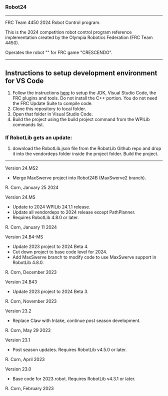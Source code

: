 ### Robot24
----------------------------------------------------------------------------
FRC Team 4450 2024 Robot Control program.

This is the 2024 competition robot control program reference implementation created by the Olympia Robotics Federation (FRC Team 4450). 

Operates the robot "" for FRC game "CRESCENDO".

----------------------------------------------------------------------------
## Instructions to setup development environment for VS Code
1) Follow the instructions [here](https://docs.wpilib.org/en/stable/docs/zero-to-robot/step-2/index.html) to setup the JDK, Visual Studio Code, the FRC plugins and tools. Do not install the C++ portion. You do not need the FRC Update Suite to compile code.
2) Clone this repository to local folder.
3) Open that folder in Visual Studio Code.
4) Build the project using the build project command from the WPILib commands list.

### If RobotLib gets an update:
1) download the RobotLib.json file from the RobotLib Github repo and drop it into the vendordeps folder inside the project folder. Build the project.
****************************************************************************************************************
Version 24.MS2

*   Merge MaxSwerve project into Robot24B (MaxSwerve2 branch).

R. Corn, January 25 2024

Version 24.MS

*   Update to 2024 WPILib 24.1.1 release.
*   Update all vendordeps to 2024 release except PathPlanner.
*   Requires RobotLib 4.8.0 or later.

R. Corn, January 11 2024

Version 24.B4-MS

*   Update 2023 project to 2024 Beta 4.
*   Cut down project to base code level for 2024.
*   Add MaxSwerve branch to modify code to use MaxSwerve support in RobotLib 4.8.0.

R. Corn, December 2023

Version 24.B43

*   Update 2023 project to 2024 Beta 3.

R. Corn, November 2023

Version 23.2

*   Replace Claw with Intake, continue post season development.

R. Corn, May 29 2023

Version 23.1

*   Post season updates. Requires RobotLib v4.5.0 or later.

R. Corn, April 2023

Version 23.0

*   Base code for 2023 robot. Requires RobotLib v4.3.1 or later.

R. Corn, February 2023
